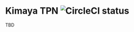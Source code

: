 # Kimaya TPN  ![CircleCI status](https://circleci.com/gh/joshsoftware/kimayaTPN/tree/development.png?circle-token=791b0ac615ebd9f64bfc9d11d77c95c2db7a43de)

TBD
